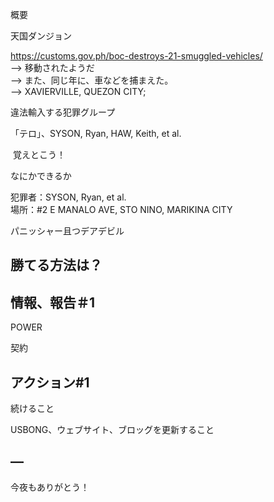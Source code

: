 概要

天国ダンジョン

https://customs.gov.ph/boc-destroys-21-smuggled-vehicles/<br/>
—> 移動されたようだ<br/>
—> また、同じ年に、車などを捕まえた。<br/>
—> XAVIERVILLE, QUEZON CITY;

違法輸入する犯罪グループ

「テロ」、SYSON, Ryan, HAW, Keith, et al.

 覚えとこう！

なにかできるか

犯罪者：SYSON, Ryan, et al.<br/>
場所：#2 E MANALO AVE, STO NINO, MARIKINA CITY

パニッシャー且つデアデビル

## 勝てる方法は？

## 情報、報告＃1

POWER

契約


## アクション#1

続けること

USBONG、ウェブサイト、ブロッグを更新すること

## —

今夜もありがとう！



